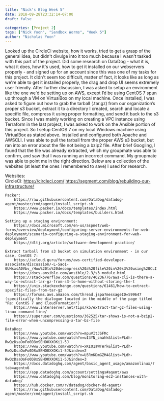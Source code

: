 ```yaml
---
title: "Nick's Blog Week 5"
date: 2018-09-28T23:32:14-07:00
draft: false

categories: [Project 2]
tags: ["Nick Yoon", "Sandbox Worms", "Week 5"]
author: "Nicholas Yoon"
---
```

Looked up the CircleCI website, how it works, tried to get a grasp of the general idea, but didn't divulge into it too much because I wasn't tasked with this part of the project. Did some research on DataDog - what it is, what it does, how it's used, how to get it installed on our webservers properly - and signed up for an account since this was one of my tasks for this project. It didn't seem too difficult, matter of fact, it looks like as long as we're able to get it installed properly, the drag and drop UI seems extremely user friendly. After further discussion, I was asked to setup an environment like the one we'd be setting up on AWS, except I’d be using CentOS 7 spun up through a VM on VirtualBox on my local machine. Once installed, I was asked to figure out how to grab the tarball (.tar.gz) from our organization’s proper s3 bucket, extract it to a directory I created, search and locate a specific file, compress it using proper formatting, and send it back to the s3 bucket.
Since I was mainly working on creating a VPC instance using Terraform in the last project, I was asked to work on the Ansible portion of this project. So I setup CentOS 7 on my local Windows machine using VirtualBox as stated above. Installed and configured both Apache and AWSCLI. I was able to pull the tarball from the proper AWS s3 bucket, but ran into an error about the file not being a bzip2 file. After brief Googling, I found that the file was already extracted, which my groupmate was able to confirm, and saw that I was running an incorrect command. My groupmate was able to point me in the right direction. 
Below are a collection of the websites (at least the ones I remembered to save) I used for research.

Websites:  
	CircleCI:
		https://circleci.com/
		https://segment.com/blog/rebuilding-our-infrastructure/

	Packer:
		https://raw.githubusercontent.com/DataDog/datadog-agent/master/cmd/agent/install_script.sh
		https://www.packer.io/docs/templates/index.html
		https://www.packer.io/docs/templates/builders.html

	Setting up a staging environment:
		https://docs.microsoft.com/en-us/aspnet/web-forms/overview/deployment/configuring-server-environments-for-web-deployment/scenario-configuring-a-staging-environment-for-web-deployment
		https://dltj.org/article/software-development-practice/

	Extract tarball from s3 bucket on simulation environment - in our case, CentOS 7: 
		https://acloud.guru/forums/aws-certified-developer-associate/discussion/-L-Sao1-GUHsxsA0Vbv_/How%20to%20decompress%20a%20file%20in%20s3%20using%20CLI
		https://docs.ansible.com/ansible/2.3/s3_module.html
		https://stackoverflow.com/questions/46236776/aws-cli-is-there-a-way-to-extract-tar-gz-from-s3-to-home-without-storing-the-t
		https://unix.stackexchange.com/questions/61461/how-to-extract-specific-files-from-tar-gz
		https://forums.aws.amazon.com/thread.jspa?messageID=599647 (specifically the dialogue located in the middle of the page titled "Re: CentOS 7 and CloudFormation")
		https://www.interserver.net/tips/kb/extract-tar-gz-files-using-linux-command-line/
		https://superuser.com/questions/362525/tar-shows-is-not-a-bzip2-file-error-when-uncompressing-a-tar-bz-file

	DataDog:
		https://www.youtube.com/watch?v=mpuVItJSFMc
		https://www.youtube.com/watch?v=uI3YN_cnahk&list=PLdh-RwQzDsaOoFo0D8xSEHO0XXOKi1-5J
		https://www.youtube.com/watch?v=xKIO1aWTWrk&list=PLdh-RwQzDsaOoFo0D8xSEHO0XXOKi1-5J&index=2
		https://www.youtube.com/watch?v=U5RmKDmGZM4&list=PLdh-RwQzDsaOoFo0D8xSEHO0XXOKi1-5J&index=3
		https://docs.datadoghq.com/agent/basic_agent_usage/amazonlinux/?tab=agentv6
		https://app.datadoghq.com/account/settings#agent/aws
		https://www.datadoghq.com/blog/monitoring-ec2-instances-with-datadog/
		https://hub.docker.com/r/datadog/docker-dd-agent/
		https://raw.githubusercontent.com/DataDog/datadog-agent/master/cmd/agent/install_script.sh